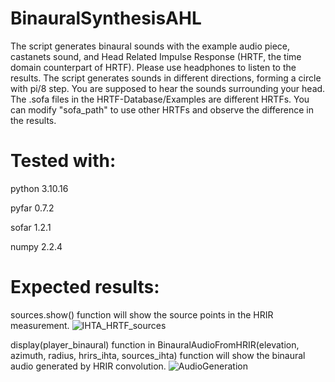 # BinauralSynthesisAHL
The script generates binaural sounds with the example audio piece, castanets sound, and Head Related Impulse Response (HRTF, the time domain counterpart of HRTF). Please use headphones to listen to the results. The script generates sounds in different directions, forming a circle with pi/8 step. You are supposed to hear the sounds surrounding your head. The .sofa files in the HRTF-Database/Examples are different HRTFs. You can modify "sofa_path" to use other HRTFs and observe the difference in the results. 

# Tested with:
python                    3.10.16

pyfar                     0.7.2

sofar                     1.2.1 

numpy                     2.2.4

# Expected results:
sources.show() function will show the source points in the HRIR measurement.
![IHTA_HRTF_sources](https://github.com/user-attachments/assets/e2058837-2208-4bee-b2ad-7c31581b5225)

display(player_binaural) function in BinauralAudioFromHRIR(elevation, azimuth, radius, hrirs_ihta, sources_ihta) function will show the binaural audio generated by HRIR convolution.
![AudioGeneration](https://github.com/user-attachments/assets/b2794bc7-36a4-431c-a6b7-3059b95ea6e6)


